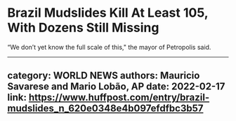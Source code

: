 # Brazil Mudslides Kill At Least 105, With Dozens Still Missing

“We don’t yet know the full scale of this," the mayor of Petropolis said.

---
category: WORLD NEWS
authors: Mauricio Savarese and Mario Lobão, AP
date: 2022-02-17
link: https://www.huffpost.com/entry/brazil-mudslides_n_620e0348e4b097efdfbc3b57
---
